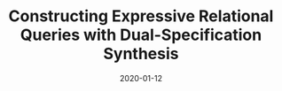 ---
title: "Constructing Expressive Relational Queries with Dual-Specification Synthesis"
collection: publications
permalink: /publication/2020-01-12-duoquest-cidr
date: 2020-01-12
type: 'Short Paper'
venue: 'CIDR 2020'
paperurl: '/assets/files/duoquest_cidr2020.pdf'
codeurl: 'https://github.com/umich-dbgroup/duoquest'
authors: '<strong>Christopher Baik</strong>, Zhongjun Jin, Michael Cafarella, and H. V. Jagadish'
---